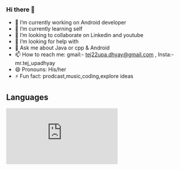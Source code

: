 ### Hi there 👋

- 🔭 I’m currently working on Android developer
- 🌱 I’m currently learning self
- 👯 I’m looking to collaborate on Linkedin and youtube
- 🤔 I’m looking for help with 
- 💬 Ask me about Java or cpp & Android 
- 📫 How to reach me: gmail:- tej22upa.dhyay@gmail.com , Insta:-mr.tej_upadhyay
- 😄 Pronouns: His/her
- ⚡ Fun fact: prodcast,music,coding,explore ideas

**Languages**
---

![image](https://www.freepik.com/free-icon/java_14254948.htm#query=java%20logo&position=9&from_view=keyword)
